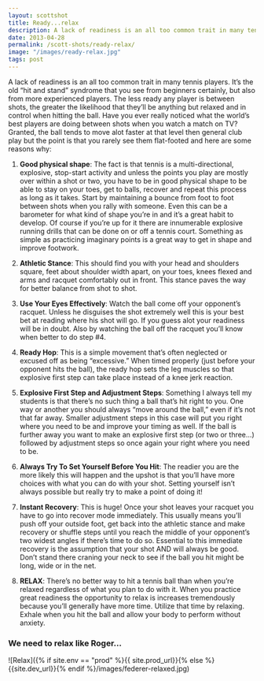 ```yaml
---
layout: scottshot
title: Ready...relax
description: A lack of readiness is an all too common trait in many tennis players...
date: 2013-04-28
permalink: /scott-shots/ready-relax/
image: "/images/ready-relax.jpg"
tags: post
---
```


A lack of readiness is an all too common trait in many tennis players. It’s the old “hit and stand” syndrome that you see from beginners certainly, but also from more experienced players. The less ready any player is between shots, the greater the likelihood that they’ll be anything but relaxed and in control when hitting the ball. Have you ever really noticed what the world’s best players are doing between shots when you watch a match on TV? Granted, the ball tends to move alot faster at that level then general club play but the point is that you rarely see them flat-footed and here are some reasons why:

1. **Good physical shape**: The fact is that tennis is a multi-directional, explosive, stop-start activity and unless the points you play are mostly over within a shot or two, you have to be in good physical shape to be able to stay on your toes, get to balls, recover and repeat this process as long as it takes. Start by maintaining a bounce from foot to foot between shots when you rally with someone. Even this can be a barometer for what kind of shape you’re in and it’s a great habit to develop. Of course if you’re up for it there are innumerable explosive running drills that can be done on or off a tennis court. Something as simple as practicing imaginary points is a great way to get in shape and improve footwork.

2. **Athletic Stance**: This should find you with your head and shoulders square, feet about shoulder width apart, on your toes, knees flexed and arms and racquet comfortably out in front. This stance paves the way for better balance from shot to shot.

3. **Use Your Eyes Effectively**: Watch the ball come off your opponent’s racquet. Unless he disguises the shot extremely well this is your best bet at reading where his shot will go. If you guess alot your readiness will be in doubt. Also by watching the ball off the racquet you’ll know when better to do step #4.

4. **Ready Hop**: This is a simple movement that’s often neglected or excused off as being “excessive.” When timed properly (just before your opponent hits the ball), the ready hop sets the leg muscles so that explosive first step can take place instead of a knee jerk reaction.

5. **Explosive First Step and Adjustment Steps**: Something I always tell my students is that there’s no such thing a ball that’s hit right to you. One way or another you should always “move around the ball,” even if it’s not that far away. Smaller adjustment steps in this case will put you right where you need to be and improve your timing as well. If the ball is further away you want to make an explosive first step (or two or three…) followed by adjustment steps so once again your right where you need to be.

6. **Always Try To Set Yourself Before You Hit**: The readier you are the more likely this will happen and the upshot is that you’ll have more choices with what you can do with your shot. Setting yourself isn’t always possible but really try to make a point of doing it!

7. **Instant Recovery**: This is huge! Once your shot leaves your racquet you have to go into recover mode immediately. This usually means you’ll push off your outside foot, get back into the athletic stance and make recovery or shuffle steps until you reach the middle of your opponent’s two widest angles if there’s time to do so. Essential to this immediate recovery is the assumption that your shot AND will always be good. Don’t stand there craning your neck to see if the ball you hit might be long, wide or in the net.

8. **RELAX**: There’s no better way to hit a tennis ball than when you’re relaxed regardless of what you plan to do with it. When you practice great readiness the opportunity to relax is increases tremendously because you’ll generally have more time. Utilize that time by relaxing. Exhale when you hit the ball and allow your body to perform without anxiety.

### We need to relax like Roger...

![Relax]({% if site.env == "prod" %}{{ site.prod_url}}{% else %}{{site.dev_url}}{% endif %}/images/federer-relaxed.jpg)
